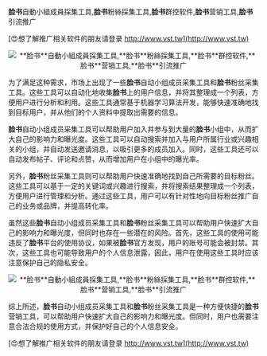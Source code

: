 **脸书**自動小組成員採集工具,**脸书**粉絲採集工具,**脸书**群控软件,**脸书**营销工具,**脸书**引流推广

[😍想了解推广相关软件的朋友请登录 http://www.vst.tw](http://www.vst.tw)

 <center><img src="https://vst.tw/MP4/tuiguang/png/5.png" alt="**脸书**自動小組成員採集工具,**脸书**粉絲採集工具,**脸书**群控软件,**脸书**营销工具,**脸书**引流推广"></center>

为了满足这种需求，市场上出现了一些**脸书**自动小组成员采集工具和**脸书**粉丝采集工具。这些工具可以自动化地收集**脸书**上的用户信息，并将其整理成一个列表，方便用户进行分析和利用。这些工具通常基于机器学习算法开发，能够快速准确地找到目标用户，并从他们的个人资料中提取出需要的信息。

**脸书**自动小组成员采集工具可以帮助用户加入并参与到大量的**脸书**小组中，从而扩大自己的影响力和曝光度。这些工具可以自动搜索并加入与用户所属行业或兴趣相关的小组，并自动发送邀请消息，以吸引更多的成员加入。同时，这些工具还可以自动发布帖子、评论和点赞，从而增加用户在小组中的曝光率。

另外，**脸书**粉丝采集工具则可以帮助用户快速准确地找到自己所需要的目标粉丝。这些工具可以基于一定的关键词或兴趣进行搜索，并将搜索结果整理成一个列表，方便用户进行管理和分析。通过这些工具，用户可以有针对性地向目标粉丝推广自己的业务或品牌，并提高转化率。

虽然这些**脸书**自动小组成员采集工具和**脸书**粉丝采集工具可以帮助用户快速扩大自己的影响力和曝光度，但同时也存在一些潜在的风险。首先，这些工具的使用可能违反了**脸书**平台的使用协议，如果被**脸书**官方发现，用户的账号可能会被封禁。其次，这些工具也可能导致用户的个人信息泄露，因此，用户在使用这些工具时应该注意保护自己的隐私安全。

 <center><img src="https://vst.tw/MP4/tuiguang/png/5.png" alt="**脸书**自動小組成員採集工具,**脸书**粉絲採集工具,**脸书**群控软件,**脸书**营销工具,**脸书**引流推广"></center>

综上所述，**脸书**自动小组成员采集工具和**脸书**粉丝采集工具是一种方便快捷的**脸书**营销工具，可以帮助用户快速扩大自己的影响力和曝光度。但同时，用户也需要注意合法合规的使用方式，并保护好自己的个人信息安全。

[😍想了解推广相关软件的朋友请登录 http://www.vst.tw](http://www.vst.tw)



